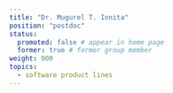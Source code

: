 ```yaml
---
title: "Dr. Mugurel T. Ionita"
position: "postdoc"
status:
  promoted: false # appear in home page
  former: true # former group member
weight: 900
topics:
  - software product lines
---
```

